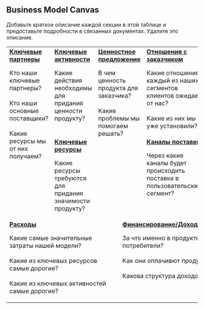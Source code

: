 ## Business Model Canvas

Добавьте краткое описание каждой секции в этой таблице и предоставьте подробности в связанных документах. Удалите это описание.

<table>
  <tr>
    <td rowspan="2" style="vertical-align: top;">
      <b><a href="Key_Partners.md">Ключевые партнеры</a></b>
      <p>Кто наши ключевые партнеры?<br><br>
      Кто наши основные поставщики?<br><br>
      Какие ресурсы мы от них получаем?</p>
    </td>
    <td style="vertical-align: top;">
      <b><a href="Key_Activities.md">Ключевые активности</a></b>
      <p>Какие действия необходимы для придания ценности продукту?<br>
    </td>
    <td rowspan="2" colspan="2" style="vertical-align: top;">
      <b><a href="Value_Propositions.md">Ценностное предложение</a></b>
      <br>
      <p>В чем ценность продукта для заказчика?<br>
      <br>Какие проблемы мы помогаем решать?
    </td>
    <td style="vertical-align: top;">
      <b><a href="Customer_Relationships.md">Отношения с заказчиком</a></b>
      <p>Какие отношения каждый из наших сегментов клиентов ожидает от нас?<br><br>
      Какие из них мы уже установили?</p>
    </td>
    <td rowspan="2" style="vertical-align: top;">
      <b><a href="Customer_Segments.md">Потребители/Клиенты</a></b>
      <p>Для кого мы делаем продукт?<br><br>
      Кто наш главный потребитель?</p>
    </td>
  </tr>
  <tr>
    <td style="vertical-align: top;">
      <b><a href="Key_Resources.md">Ключевые ресурсы</a></b>
      <p>Какие ресурсы требуются для придания значимости продукту?
    </td>
    <td style="vertical-align: top;">
      <b><a href="Channels.md">Каналы поставки</a></b>
      <p>Через какие каналы будет происходить поставка в пользовательский сегмент?</p>
    </td>
  </tr>
  <tr>
    <td colspan="3" style="vertical-align: top;">
      <b><a href="Cost_Structure.md">Расходы</a></b>
      <p>Какие самые значительные затраты нашей модели?<br><br>
      Какие из ключевых ресурсов самые дорогие?<br><br>
      Какие из ключевых активностей самые дорогие?<br>
    </td>
    <td colspan="3" style="vertical-align: top;">
      <b><a href="Revenue_Streams.md">Финансирование/Доходы</a></b>
      <p>За что именно в продукте платят потребители?<br><br>
      Как они оплачивют продукт?<br><br>
      Какова структура доходов?</p>
    </td>
  </tr>
</table>
